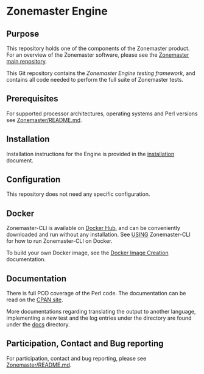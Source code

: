 # Zonemaster Engine

## Purpose

This repository holds one of the components of the Zonemaster product. For an
overview of the Zonemaster software, please see the
[Zonemaster main repository].

This Git repository contains the *Zonemaster Engine testing framework*,
and contains all code needed to perform the full suite of Zonemaster
tests.

## Prerequisites

For supported processor architectures, operating systems and Perl versions see
[Zonemaster/README.md].

## Installation

Installation instructions for the Engine is provided in the
[installation] document.

## Configuration

This repository does not need any specific configuration.

## Docker

Zonemaster-CLI is available on [Docker Hub], and can be conveniently downloaded
and run without any installation. See [USING] Zonemaster-CLI for how to run
Zonemaster-CLI on Docker.

To build your own Docker image, see the [Docker Image Creation] documentation.


## Documentation

There is full POD coverage of the Perl code. The documentation can be
read on the [CPAN site].

More documentations regarding translating the output to another language,
implementing a new test and the log entries under the directory are found under
the [docs] directory.

## Participation, Contact and Bug reporting

For participation, contact and bug reporting, please see
[Zonemaster/README.md](https://github.com/zonemaster/zonemaster/blob/master/README.md).


[CPAN site]:                                      https://metacpan.org/pod/Zonemaster::Engine
[Docker Hub]:                                     https://hub.docker.com/u/zonemaster
[Docker Image Creation]:                          https://github.com/zonemaster/zonemaster/blob/master/docs/internal-documentation/maintenance/ReleaseProcess-create-docker-image.md
[Docs]:                                           docs/
[Installation]:                                   docs/Installation.md
[USING]:                                          https://github.com/zonemaster/zonemaster-cli/blob/master/USING.md
[Zonemaster main repository]:                     https://github.com/zonemaster/zonemaster
[Zonemaster/README.md]:                           https://github.com/zonemaster/zonemaster/blob/master/README.md



